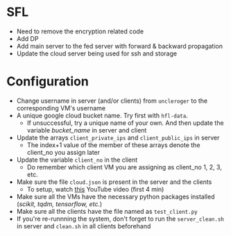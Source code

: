 # SFL
- Need to remove the encryption related code
- Add DP
- Add main server to the fed server with forward & backward propagation
- Update the cloud server being used for ssh and storage

# Configuration
- Change username in server (and/or clients) from `uncleroger` to the corresponding VM's username
- A unique google cloud bucket name. Try first with `hfl-data`.
  - If unsuccessful, try a unique name of your own. And then update the variable *bucket_name* in server and client
- Update the arrays `client_private_ips` and `client_public_ips` in server
  - The index+1 value of the member of these arrays denote the client_no you assign later
- Update the variable `client_no` in the client
  - Do remember which client VM you are assigning as client_no 1, 2, 3, etc.
- Make sure the file `cloud.json` is present in the server and the clients
  - To setup, watch [this](https://www.youtube.com/watch?v=pEbL_TT9cHg) YouTube video (first 4 min)
- Make sure all the VMs have the necessary python packages installed (*scikit, tqdm, tensorflow, etc.*)
- Make sure all the clients have the file named as `test_client.py`
- If you're re-runnning the system, don't forget to run the `server_clean.sh` in server and `clean.sh` in all clients beforehand
